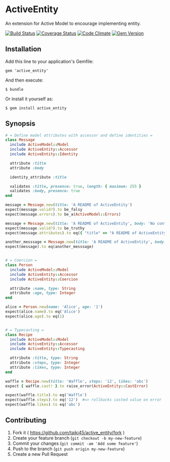 # ActiveEntity

An extension for Active Model to encourage implementing entity.

[![Build Status](https://travis-ci.org/taiki45/active_entity.svg?branch=master)](https://travis-ci.org/taiki45/active_entity) [![Coverage Status](https://coveralls.io/repos/taiki45/active_entity/badge.svg)](https://coveralls.io/r/taiki45/active_entity) [![Code Climate](https://codeclimate.com/github/taiki45/active_entity/badges/gpa.svg)](https://codeclimate.com/github/taiki45/active_entity) [![Gem Version](https://badge.fury.io/rb/active_entity.svg)](http://badge.fury.io/rb/active_entity)

## Installation

Add this line to your application's Gemfile:

```
gem 'active_entity'
```

And then execute:

    $ bundle

Or install it yourself as:

    $ gem install active_entity

## Synopsis

```ruby
# = Define model attributes with accessor and define identities =
class Message
  include ActiveModel::Model
  include ActiveEntity::Accessor
  include ActiveEntity::Identity

  attribute :title
  attribute :body

  identity_attribute :title

  validates :title, presence: true, length: { maximum: 255 }
  validates :body, presence: true
end

message = Message.new(title: 'A README of ActiveEntity')
expect(message.valid?).to be_falsy
expect(message.errors).to be_a(ActiveModel::Errors)

message = Message.new(title: 'A README of ActiveEntity', body: 'No contents!')
expect(message.valid?).to be_truthy
expect(message.attributes).to eq({ "title" => "A README of ActiveEntity", "body" => "No contents!" })

another_messsage = Message.new(title: 'A README of ActiveEntity', body: '')
expect(message).to eq(another_messsage)


# = Coercion =
class Person
  include ActiveModel::Model
  include ActiveEntity::Accessor
  include ActiveEntity::Coercion

  attribute :name, type: String
  attribute :age, type: Integer
end

alice = Person.new(name: 'Alice', age: '1')
expect(alice.name).to eq('Alice')
expect(alice.age).to eq(1)


# = Typecasting =
class Recipe
  include ActiveModel::Model
  include ActiveEntity::Accessor
  include ActiveEntity::Typecasting

  attribute :title, type: String
  attribute :steps, type: Integer
  attribute :likes, type: Integer
end

waffle = Recipe.new(title: 'Waffle', steps: '12', likes: 'abc')
expect { waffle.cast! }.to raise_error(ActiveEntity::CastError)

expect(waffle.title).to eq('Waffle')
expect(waffle.steps).to eq('12')  #=> rollbacks casted value on error
expect(waffle.likes).to eq('abc')
```

## Contributing

1. Fork it ( https://github.com/taiki45/active_entity/fork )
2. Create your feature branch (`git checkout -b my-new-feature`)
3. Commit your changes (`git commit -am 'Add some feature'`)
4. Push to the branch (`git push origin my-new-feature`)
5. Create a new Pull Request
